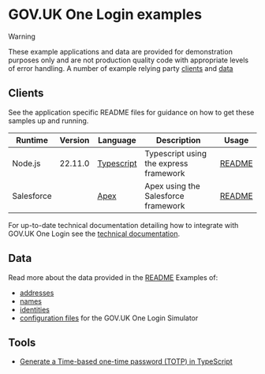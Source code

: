 # GOV.UK One Login examples

> [!WARNING]
> These example applications and data are provided for demonstration purposes only and are not production quality code with appropriate levels of error handling.
A number of example relying party [clients](clients) and [data](data)


## Clients 

See the application specific README files for guidance on how to get these samples up and running.

|Runtime|Version|Language|Description|Usage|
|-------|-|--------|-----------|-----|
| Node.js | 22.11.0 | [Typescript](https://www.typescriptlang.org/) | Typescript using the express framework| [README](clients/nodejs/README.md) |
| Salesforce | | [Apex](https://developer.salesforce.com/docs/atlas.en-us.apexcode.meta/apexcode/apex_dev_guide.htm) | Apex using the Salesforce framework |  [README](clients/salesforce-apex/README.md) |

For up-to-date technical documentation detailing how to integrate with GOV.UK One Login see the [technical documentation](https://docs.sign-in.service.gov.uk/).

## Data
Read more about the data provided in the [README](data/README.md)
Examples of:
- [addresses](data/addresses)
- [names](data/names)
- [identities](data/identities)
- [configuration files](data/simulator-configuration) for the GOV.UK One Login Simulator

## Tools
- [Generate a Time-based one-time password (TOTP) in TypeScript](tools/totp)
